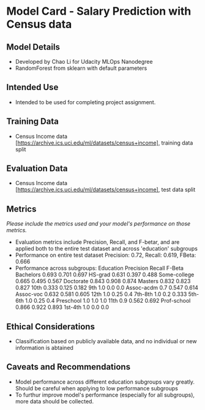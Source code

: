 # Model Card - Salary Prediction with Census data

## Model Details
* Developed by Chao Li for Udacity MLOps Nanodegree
* RandomForest from sklearn with default parameters

## Intended Use
* Intended to be used for completing project assignment. 

## Training Data
* Census Income data [https://archive.ics.uci.edu/ml/datasets/census+income], training data split 

## Evaluation Data
* Census Income data [https://archive.ics.uci.edu/ml/datasets/census+income], test data split

## Metrics
_Please include the metrics used and your model's performance on those metrics._
* Evaluation metrics include Precision, Recall, and F-betar, and are applied both to the entire test dataset and across 'education' subgroups
* Performance on entire test dataset
Precision: 0.72, Recall: 0.619, FBeta: 0.666
* Performance across subgroups:
Education   Precision   Recall  F-Beta
Bachelors   0.693       0.701   0.697
HS-grad     0.631       0.397   0.488
Some-college 0.665      0.495   0.567
Doctorate   0.843       0.908   0.874
Masters     0.832       0.823   0.827
10th        0.333       0.125   0.182
9th         1.0         0.0     0.0
Assoc-acdm  0.7         0.547   0.614
Assoc-voc   0.632       0.581   0.605
12th        1.0         0.25    0.4
7th-8th     1.0         0.2     0.333
5th-6th     1.0         0.25    0.4
Preschool   1.0         1.0     1.0
11th        0.9         0.562   0.692
Prof-school 0.866       0.922   0.893
1st-4th     1.0         0.0     0.0

## Ethical Considerations
* Classification based on publicly available data, and no individual or new information is abtained

## Caveats and Recommendations
* Model performance across different education subgroups vary greatly. Should be careful when applying to low performance subgroups
* To furthur improve model's performance (especially for all subgroups), more data should be collected.
